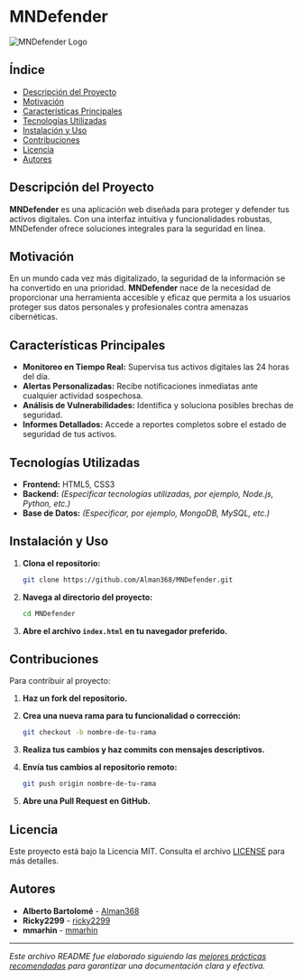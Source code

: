 # MNDefender

![MNDefender Logo](./imagenes/logo.png)

## Índice

- [Descripción del Proyecto](#descripción-del-proyecto)
- [Motivación](#motivación)
- [Características Principales](#características-principales)
- [Tecnologías Utilizadas](#tecnologías-utilizadas)
- [Instalación y Uso](#instalación-y-uso)
- [Contribuciones](#contribuciones)
- [Licencia](#licencia)
- [Autores](#autores)

## Descripción del Proyecto

**MNDefender** es una aplicación web diseñada para proteger y defender tus activos digitales. Con una interfaz intuitiva y funcionalidades robustas, MNDefender ofrece soluciones integrales para la seguridad en línea.

## Motivación

En un mundo cada vez más digitalizado, la seguridad de la información se ha convertido en una prioridad. **MNDefender** nace de la necesidad de proporcionar una herramienta accesible y eficaz que permita a los usuarios proteger sus datos personales y profesionales contra amenazas cibernéticas.

## Características Principales

- **Monitoreo en Tiempo Real:** Supervisa tus activos digitales las 24 horas del día.
- **Alertas Personalizadas:** Recibe notificaciones inmediatas ante cualquier actividad sospechosa.
- **Análisis de Vulnerabilidades:** Identifica y soluciona posibles brechas de seguridad.
- **Informes Detallados:** Accede a reportes completos sobre el estado de seguridad de tus activos.

## Tecnologías Utilizadas

- **Frontend:** HTML5, CSS3
- **Backend:** *(Especificar tecnologías utilizadas, por ejemplo, Node.js, Python, etc.)*
- **Base de Datos:** *(Especificar, por ejemplo, MongoDB, MySQL, etc.)*

## Instalación y Uso

1. **Clona el repositorio:**

   ```bash
   git clone https://github.com/Alman368/MNDefender.git
   ```

2. **Navega al directorio del proyecto:**

   ```bash
   cd MNDefender
   ```

3. **Abre el archivo `index.html` en tu navegador preferido.**

## Contribuciones

Para contribuir al proyecto:

1. **Haz un fork del repositorio.**
2. **Crea una nueva rama para tu funcionalidad o corrección:**

   ```bash
   git checkout -b nombre-de-tu-rama
   ```

3. **Realiza tus cambios y haz commits con mensajes descriptivos.**
4. **Envía tus cambios al repositorio remoto:**

   ```bash
   git push origin nombre-de-tu-rama
   ```

5. **Abre una Pull Request en GitHub.**

## Licencia

Este proyecto está bajo la Licencia MIT. Consulta el archivo [LICENSE](./LICENSE) para más detalles.

## Autores

- **Alberto Bartolomé** - [Alman368](https://github.com/Alman368)
- **Ricky2299** - [ricky2299](https://github.com/ricky2299)
- **mmarhin** - [mmarhin](https://github.com/mmarhin)

---

*Este archivo README fue elaborado siguiendo las [mejores prácticas recomendadas](https://github.com/jehna/readme-best-practices) para garantizar una documentación clara y efectiva.*

